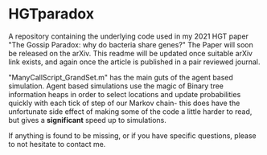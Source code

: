 # HGTparadox
A repository containing the underlying code used in my 2021 HGT paper "The Gossip Paradox: why do bacteria share genes?"
The Paper will soon be released on the arXiv. This readme will be updated once suitable arXiv link exists, and again once the article is published in a pair reviewed journal.

"ManyCallScript_GrandSet.m" has the main guts of the agent based simulation. Agent based simulations use the magic of Binary tree information heaps in order to select locations and update probabilities quickly with each tick of step of our Markov chain- this does have the unfortunate side effect of making some of the code a little harder to read, but gives a **significant** speed up to simulations.

If anything is found to be missing, or if you have specific questions, please to not hesitate to contact me.
